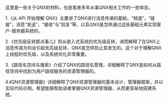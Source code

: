 这里是一些关于QNX的材料，也是笔者多年从事QNX相关工作的一些体会。

1.《从 API 开始理解 QNX》主要讲了QNX进行消息传递的基础，“频道”，“链接”，消息“发送”，“接收”与“回复”等，以及QNX是怎样通过这些基础元素实现客户-服务器系统的。

2.《优先级反转那点事儿》则从嵌入式系统的优先级反转，进而解释了在QNX上消息传递为何会引起优先级反转，QNX是怎样防止其发生的。这个对于理解QNX上线程的优先级，以及系统优化非常重要。

3.《路径名空间与搜索》介绍了QNX的路径名管理，详细解释了QNX是如何从路径空间中找到为用户路径服务的资源管理器的。

4.《QNX资源管理器》详细解释了QNX资源管理器的基本设计，管理器框架，并以实际代码示例。希望能够帮助读者掌握QNX资源管理器，从而更容易地搭建系统。
